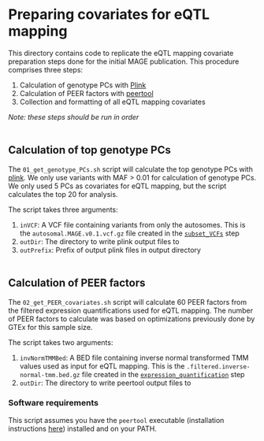 # Preparing covariates for eQTL mapping

This directory contains code to replicate the eQTL mapping covariate preparation steps done for the initial MAGE publication. This procedure comprises three steps:
1. Calculation of genotype PCs with [Plink](https://www.cog-genomics.org/plink/)
2. Calculation of PEER factors with [peertool](https://github.com/PMBio/peer)
3. Collection and formatting of all eQTL mapping covariates

*Note: these steps should be run in order*<br><br>

## Calculation of top genotype PCs

The `01_get_genotype_PCs.sh` script will calculate the top genotype PCs with [plink](https://www.cog-genomics.org/plink/). We only use variants with MAF > 0.01 for calculation of genotype PCs. We only used 5 PCs as covariates for eQTL mapping, but the script calculates the top 20 for analysis.

The script takes three arguments:
1. `inVCF`: A VCF file containing variants from only the autosomes. This is the `autosomal.MAGE.v0.1.vcf.gz` file created in the [`subset_VCFs`](../../data_preparation/subset_VCFs/) step
2. `outDir`: The directory to write plink output files to
3. `outPrefix`: Prefix of output plink files in output directory
<br><br>

## Calculation of PEER factors

The `02_get_PEER_covariates.sh` script will calculate 60 PEER factors from the filtered expression quantifications used for eQTL mapping. The number of PEER factors to calculate was based on optimizations previously done by GTEx for this sample size.

The script takes two arguments:
1. `invNormTMMBed`: A BED file containing inverse normal transformed TMM values used as input for eQTL mapping. This is the `.filtered.inverse-normal-tmm.bed.gz` file created in the [`expression_quantification`](../../data_preparation/expression_quantification/) step
2. `outDir`: The directory to write peertool output files to

### Software requirements

This script assumes you have the `peertool` executable (installation instructions [here](https://github.com/PMBio/peer/wiki/Installation-instructions)) installed and on your PATH.<br><br>



<!--
# MAGE Expression Quantification

This directory contains code to replicate the expression quantification procedure does as part of the initial MAGE publication. This procedure is broadly split into three sections:
1. Initial transcript-level quantification with [Salmon](https://combine-lab.github.io/salmon/)
2. Filtering and normalization for eQTL mapping analysis
3. Filtering and normalization for Differential Expression analyses

*Note: these analyses steps should be run in order*<br><br>

## Transcript-level quantification with Salmon

The `01_run_salmon.sh` script will perform expression quantification with [Salmon](https://combine-lab.github.io/salmon/), an alignment free expression quantification tool. For the intial MAGE publication, we used the [GENCODE v38]() transcript sequences file for expression quantification (download [here](https://ftp.ebi.ac.uk/pub/databases/gencode/Gencode_human/release_38/gencode.v38.transcripts.fa.gz))

The script takes four arguments:
1. `fastqListFile`: A tab-separated file with paths to MAGE FASTQ files. This file should have three columns: 1) libraryID, 2) path to pair1 FASTQ file, 3) path to pair2 FASTQ file
2. `gencodeTranscriptsFasta`: The gencode transcript sequences FASTA file (we used the Gencode v38 file [here](https://ftp.ebi.ac.uk/pub/databases/gencode/Gencode_human/release_38/gencode.v38.transcripts.fa.gz))
3. `outIndexDir`: Directory to write salmon index files to
4. `outSalmonDir`: Directory to write salmon quantifications to
<br><br>

## Filtering and normalization for eQTL analyses

The `02_filter_normalize.sh` script will merge transcript-level quantifications to gene-level quantifications and filter out lowly expressed genes (only genes with counts >= 6 and TPM >= 0.1 i at least 20% of samples are kept). It will also output four different quantifications:
1. Raw counts (no normalization)
2. TMM values
3. Inverse-normalized TMM values (used for eQTL mapping)
4. DESeq2-normalized logged counts (used for calculation of allelic fold change [aFC])

The script takes four arguments:
1. `transcriptGTF`: The Gencode transcript GTF file, used for mapping transcripts to genes (we used the Gencide v38 files [here](https://ftp.ebi.ac.uk/pub/databases/gencode/Gencode_human/release_38/gencode.v38.annotation.gtf.gz))
2. `salmonQuantListFile`: A tab-separated file with paths to Salmon `quant.sf` files from `01_run_salmon.sh`. This files should have two columns: 1) sampleID (to be used in output files) and 2) path to corresponding `quant.sf` file. For eQTL analyses, for each of the 24 samples sequenced in triplicate, we selected only the replicate with the most reads for further analysis.
3. `outQuantsDir`: Directory to write gene-level filtered expression quantification files to
4. `outPrefix`: Prefix of output files in `outQuantsDir`
<br><br>
-->
